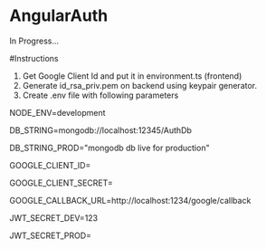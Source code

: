 # AngularAuth

In Progress...

#Instructions

1. Get Google Client Id and put it in environment.ts (frontend)
2. Generate id_rsa_priv.pem on backend using keypair generator.
3. Create .env file with following parameters 

NODE_ENV=development

DB_STRING=mongodb://localhost:12345/AuthDb

DB_STRING_PROD="mongodb db live for production"

GOOGLE_CLIENT_ID=

GOOGLE_CLIENT_SECRET=

GOOGLE_CALLBACK_URL=http://localhost:1234/google/callback



JWT_SECRET_DEV=123

JWT_SECRET_PROD=
